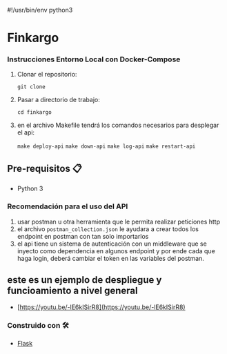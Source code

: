#!/usr/bin/env python3
# Finkargo

### Instrucciones Entorno Local con Docker-Compose

1. Clonar el repositorio:

    `git clone`

2. Pasar a directorio de trabajo:

    `cd finkargo`

3. en el archivo Makefile tendrá los comandos necesarios para desplegar el api:

    `make deploy-api`
    `make down-api`
    `make log-api`
    `make restart-api`

## Pre-requisitos 📋
* Python 3

### Recomendación para el uso del API
1. usar postman u otra herramienta que le permita realizar peticiones http
2. el archivo `postman_collection.json` le ayudara a crear todos los endpoint en postman con tan solo importarlos
3. el api tiene un sistema de autenticación con un middleware que se inyecto como dependencia en algunos endpoint y por ende cada que haga login, deberá cambiar el token en las variables del postman.

## este es un ejemplo de despliegue y funcioamiento a nivel general
* [https://youtu.be/-lE6kISirR8](https://youtu.be/-lE6kISirR8)

### Construido con 🛠️

* [Flask](https://flask.palletsprojects.com/en/2.3.x/)
